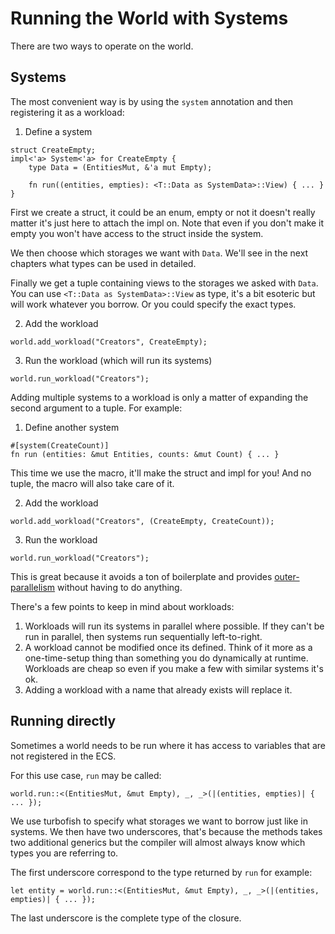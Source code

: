 # Running the World with Systems

There are two ways to operate on the world.

## Systems

The most convenient way is by using the `system` annotation and then registering it as a workload:

1. Define a system
```rust, noplaypen
struct CreateEmpty;
impl<'a> System<'a> for CreateEmpty {
    type Data = (EntitiesMut, &'a mut Empty);
    
    fn run((entities, empties): <T::Data as SystemData>::View) { ... }
}
```

First we create a struct, it could be an enum, empty or not it doesn't really matter it's just here to attach the impl on. Note that even if you don't make it empty you won't have access to the struct inside the system.

We then choose which storages we want with `Data`. We'll see in the next chapters what types can be used in detailed.

Finally we get a tuple containing views to the storages we asked with `Data`. You can use `<T::Data as SystemData>::View` as type, it's a bit esoteric but will work whatever you borrow. Or you could specify the exact types.

2. Add the workload
```rust, noplaypen
world.add_workload("Creators", CreateEmpty);
```

3. Run the workload (which will run its systems)
```rust, noplaypen
world.run_workload("Creators");
```

Adding multiple systems to a workload is only a matter of expanding the second argument to a tuple. For example: 

1. Define another system
```rust, noplaypen
#[system(CreateCount)]
fn run (entities: &mut Entities, counts: &mut Count) { ... }
```

This time we use the macro, it'll make the struct and impl for you! And no tuple, the macro will also take care of it.

2. Add the workload
```rust, noplaypen
world.add_workload("Creators", (CreateEmpty, CreateCount));
```

3. Run the workload
```rust, noplaypen
world.run_workload("Creators");
```

This is great because it avoids a ton of boilerplate and provides [outer-parallelism](../concepts/inner-outer-parallelism.md) without having to do anything.

There's a few points to keep in mind about workloads:
1. Workloads will run its systems in parallel where possible. If they can't be run in parallel, then systems run sequentially left-to-right.
2. A workload cannot be modified once its defined. Think of it more as a one-time-setup thing than something you do dynamically at runtime. Workloads are cheap so even if you make a few with similar systems it's ok.
3. Adding a workload with a name that already exists will replace it.

## Running directly

Sometimes a world needs to be run where it has access to variables that are not registered in the ECS.

For this use case, `run` may be called:

```rust, noplaypen
world.run::<(EntitiesMut, &mut Empty), _, _>(|(entities, empties)| { ... });
```

We use turbofish to specify what storages we want to borrow just like in systems. We then have two underscores, that's because the methods takes two additional generics but the compiler will almost always know which types you are referring to.

The first underscore correspond to the type returned by `run` for example:

```rust, noplaypen
let entity = world.run::<(EntitiesMut, &mut Empty), _, _>(|(entities, empties)| { ... });
```

The last underscore is the complete type of the closure.
